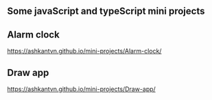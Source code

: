 ## Some javaScript and typeScript mini projects


## Alarm clock
https://ashkantvn.github.io/mini-projects/Alarm-clock/
## Draw app
https://ashkantvn.github.io/mini-projects/Draw-app/


